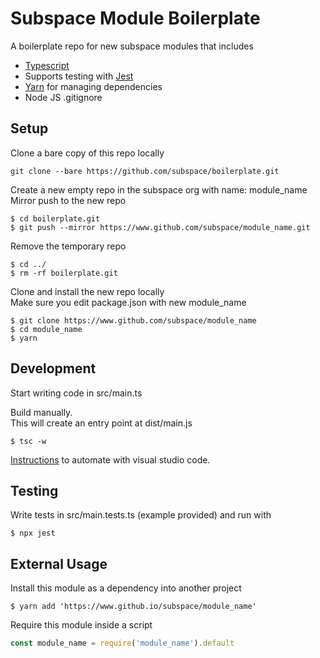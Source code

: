 # Subspace Module Boilerplate

A boilerplate repo for new subspace modules that includes

* [Typescript](https://www.typescriptlang.org/index.html)
* Supports testing with [Jest](https://jestjs.io/)
* [Yarn](https://yarnpkg.com/en/) for managing dependencies
* Node JS .gitignore

## Setup

Clone a bare copy of this repo locally

```
git clone --bare https://github.com/subspace/boilerplate.git
```

Create a new empty repo in the subspace org with name: module_name  
Mirror push to the new repo

```
$ cd boilerplate.git
$ git push --mirror https://www.github.com/subspace/module_name.git
```

Remove the temporary repo 
```
$ cd ../
$ rm -rf boilerplate.git
```

Clone and install the new repo locally   
Make sure you edit package.json with new module_name

```
$ git clone https://www.github.com/subspace/module_name
$ cd module_name
$ yarn
```

## Development

Start writing code in src/main.ts

Build manually.  
This will create an entry point at dist/main.js
 
```
$ tsc -w
```

[Instructions](https://code.visualstudio.com/docs/languages/typescript#_step-2-run-the-typescript-build) to automate with visual studio code.

## Testing

Write tests in src/main.tests.ts (example provided) and run with

```
$ npx jest
```

## External Usage

Install this module as a dependency into another project

```
$ yarn add 'https://www.github.io/subspace/module_name'
```

Require this module inside a script

```javascript
const module_name = require('module_name').default
```

